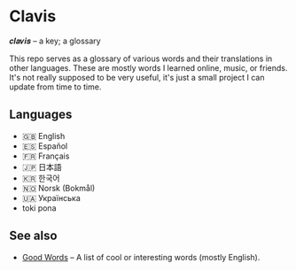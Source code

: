 # Clavis
𝒄𝒍𝒂𝒗𝒊𝒔 – a key; a glossary

This repo serves as a glossary of various words and their translations in other languages. These are mostly words I learned online, music, or friends. It's not really supposed to be very useful, it's just a small project I can update from time to time.

## Languages
* 🇬🇧 English
* 🇪🇸 Español
* 🇫🇷 Français
* 🇯🇵 日本語
* 🇰🇷 한국어
* 🇳🇴 Norsk (Bokmål)
* 🇺🇦 Українська 
* toki pona

## See also
* [Good Words](https://github.com/thatgaypigeon/good-words) – A list of cool or interesting words (mostly English).